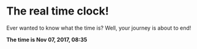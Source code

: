 # The real time clock!

Ever wanted to know what the time is? Well, your journey is about to end!

**The time is Nov 07, 2017, 08:35**